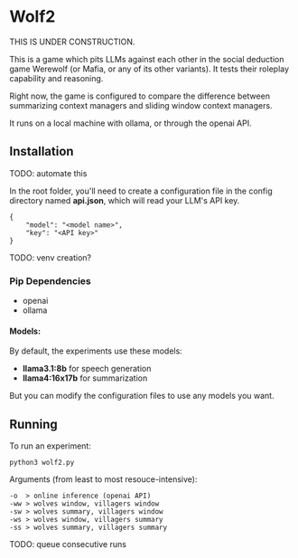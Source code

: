 # Wolf2

THIS IS UNDER CONSTRUCTION.

This is a game which pits LLMs against each other in the social deduction game Werewolf (or Mafia, or any of its other variants). It tests their roleplay capability and reasoning.

Right now, the game is configured to compare the difference between summarizing context managers and sliding window context managers.

It runs on a local machine with ollama, or through the openai API. 

## Installation

TODO: automate this

In the root folder, you'll need to create a configuration file in the config directory named **api.json**, which will read your LLM's API key.

```
{
    "model": "<model name>",
    "key": "<API key>"
}
```

TODO: venv creation?

### Pip Dependencies
- openai
- ollama

#### Models:
By default, the experiments use these models:

- **llama3.1:8b** for speech generation
- **llama4:16x17b** for summarization

But you can modify the configuration files to use any models you want.

## Running

To run an experiment:

```
python3 wolf2.py
```

Arguments (from least to most resouce-intensive):

```
-o  > online inference (openai API)
-ww > wolves window, villagers window
-sw > wolves summary, villagers window
-ws > wolves window, villagers summary
-ss > wolves summary, villagers summary

```

TODO: queue consecutive runs
